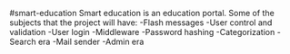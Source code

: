 #smart-education
Smart education is an education portal.
Some of the subjects that the project will have:
-Flash messages
-User control and validation
-User login
-Middleware
-Password hashing
-Categorization
-Search era
-Mail sender
-Admin era